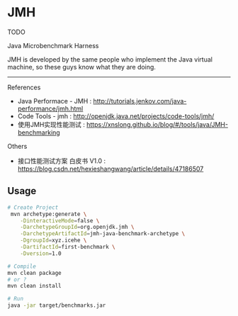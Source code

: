 # JMH

TODO

Java Microbenchmark Harness

JMH is developed by the same people who implement the Java virtual machine, so these guys know what they are doing.

---

References

- Java Performace - JMH : http://tutorials.jenkov.com/java-performance/jmh.html
- Code Tools - jmh : http://openjdk.java.net/projects/code-tools/jmh/
- 使用JMH实现性能测试 : https://xnslong.github.io/blog/#/tools/java/JMH-benchmarking

Others

- 接口性能测试方案 白皮书 V1.0 : https://blog.csdn.net/hexieshangwang/article/details/47186507

## Usage

```bash
# Create Project
 mvn archetype:generate \
    -DinteractiveMode=false \
    -DarchetypeGroupId=org.openjdk.jmh \
    -DarchetypeArtifactId=jmh-java-benchmark-archetype \
    -DgroupId=xyz.icehe \
    -DartifactId=first-benchmark \
    -Dversion=1.0

# Compile
mvn clean package
# or ?
mvn clean install

# Run
java -jar target/benchmarks.jar
```